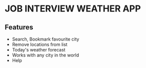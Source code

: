 # JOB INTERVIEW WEATHER APP

## Features
* Search, Bookmark favourite city
* Remove locations from list
* Today's weather forecast
* Works with any city in the world
* Help
